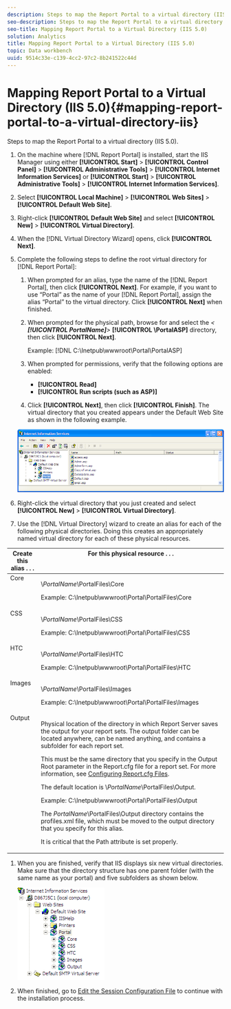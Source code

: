 ```yaml
---
description: Steps to map the Report Portal to a virtual directory (IIS 5.0).
seo-description: Steps to map the Report Portal to a virtual directory (IIS 5.0).
seo-title: Mapping Report Portal to a Virtual Directory (IIS 5.0)
solution: Analytics
title: Mapping Report Portal to a Virtual Directory (IIS 5.0)
topic: Data workbench
uuid: 9514c33e-c139-4cc2-97c2-8b241522c44d
---
```


# Mapping Report Portal to a Virtual Directory (IIS 5.0){#mapping-report-portal-to-a-virtual-directory-iis}

Steps to map the Report Portal to a virtual directory (IIS 5.0).

1. On the machine where [!DNL Report Portal] is installed, start the IIS Manager using either **[!UICONTROL Start]** > **[!UICONTROL Control Panel]** > **[!UICONTROL Administrative Tools]** > **[!UICONTROL Internet Information Services]** or **[!UICONTROL Start]** > **[!UICONTROL Administrative Tools]** > **[!UICONTROL Internet Information Services]**. 

1. Select **[!UICONTROL Local Machine]** > **[!UICONTROL Web Sites]** > **[!UICONTROL Default Web Site]**. 

1. Right-click **[!UICONTROL Default Web Site]** and select **[!UICONTROL New]** > **[!UICONTROL Virtual Directory]**. 

1. When the [!DNL Virtual Directory Wizard] opens, click **[!UICONTROL Next]**. 

1. Complete the following steps to define the root virtual directory for [!DNL Report Portal]:

    1. When prompted for an alias, type the name of the [!DNL Report Portal], then click **[!UICONTROL Next]**. For example, if you want to use “Portal” as the name of your [!DNL Report Portal], assign the alias “Portal” to the virtual directory. Click **[!UICONTROL Next]** when finished. 
    
    1. When prompted for the physical path, browse for and select the *< **[!UICONTROL PortalName]**>* **[!UICONTROL \PortalASP]** directory, then click **[!UICONTROL Next]**.

       Example: [!DNL C:\Inetpub\wwwroot\Portal\PortalASP] 
    
    1. When prompted for permissions, verify that the following options are enabled:

        * **[!UICONTROL Read]** 
        * **[!UICONTROL Run scripts (such as ASP)]**

    1. Click **[!UICONTROL Next]**, then click **[!UICONTROL Finish]**. The virtual directory that you created appears under the Default Web Site as shown in the following example.

   ![](assets/RptPort_scrn_VirDirManual.png)

1. Right-click the virtual directory that you just created and select **[!UICONTROL New]** > **[!UICONTROL Virtual Directory]**. 

1. Use the [!DNL Virtual Directory] wizard to create an alias for each of the following physical directories. Doing this creates an appropriately named virtual directory for each of these physical resources.

<table id="table_B2E04423C20F40CAA8EDA3FCBA210AA2"> 
 <thead> 
  <tr valign="top"> 
   <th colname="col1" class="entry"> Create this alias . . . </th> 
   <th colname="col2" class="entry"> For this physical resource . . . </th> 
  </tr>
 </thead>
 <tbody> 
  <tr valign="top"> 
   <td colname="col1"> Core </td> 
   <td colname="col2"> <p>\<i>PortalName</i>\PortalFiles\Core </p> <p>Example: <span class="filepath"> C:\Inetpub\wwwroot\Portal\PortalFiles\Core</span> </p> </td> 
  </tr> 
  <tr valign="top"> 
   <td colname="col1"> CSS </td> 
   <td colname="col2"> <p>\<i>PortalName</i>\PortalFiles\CSS </p> <p>Example: <span class="filepath"> C:\Inetpub\wwwroot\Portal\PortalFiles\CSS</span> </p> </td> 
  </tr> 
  <tr valign="top"> 
   <td colname="col1"> HTC </td> 
   <td colname="col2"> <p>\<i>PortalName</i>\PortalFiles\HTC </p> <p>Example: <span class="filepath"> C:\Inetpub\wwwroot\Portal\PortalFiles\HTC</span> </p> </td> 
  </tr> 
  <tr valign="top"> 
   <td colname="col1"> Images </td> 
   <td colname="col2"> <p>\<i>PortalName</i>\PortalFiles\Images </p> <p>Example: <span class="filepath"> C:\Inetpub\wwwroot\Portal\PortalFiles\Images</span> </p> </td> 
  </tr> 
  <tr valign="top"> 
   <td colname="col1"> Output </td> 
   <td colname="col2"> <p>Physical location of the directory in which <span class="keyword"> Report Server</span> saves the output for your report sets. The output folder can be located anywhere, can be named anything, and contains a subfolder for each report set. </p> <p>This must be the same directory that you specify in the Output Root parameter in the <span class="filepath"> Report.cfg</span> file for a report set. For more information, see <a href="../../../../home/c-rpt-oview/c-admin-rpt/c-config-rpt-files.md#concept-cf4b95344fcb4c8c877db91e5f1d345d" format="dita" scope="local"> Configuring Report.cfg Files</a>. </p> <p>The default location is \<i>PortalName</i>\PortalFiles\Output. </p> <p>Example: <span class="filepath"> C:\Inetpub\wwwroot\Portal\PortalFiles\Output</span> </p> <p>The <i>PortalName</i>\PortalFiles\Output directory contains the <span class="filepath"> profiles.xml</span> file, which must be moved to the output directory that you specify for this alias. </p> <p>It is critical that the <span class="wintitle"> Path</span> attribute is set properly. </p> </td> 
  </tr> 
 </tbody> 
</table>

1. When you are finished, verify that IIS displays six new virtual directories. Make sure that the directory structure has one parent folder (with the same name as your portal) and five subfolders as shown below.

   ![](assets/rptPort_scrn_VirDirs_Installed.png)

1. When finished, go to [Edit the Session Configuration File](../../../../home/c-rpt-oview/c-install-rpt-port/t-edit-sess-config-file.md#task-cf11c3a780bd4936afd3f64a6b30afc7) to continue with the installation process.

